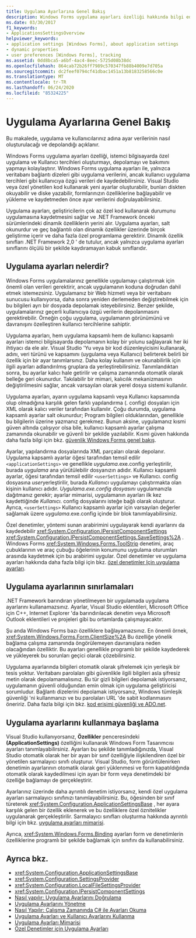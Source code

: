 ```yaml
---
title: Uygulama Ayarlarına Genel Bakış
description: Windows Forms uygulama ayarları özelliği hakkında bilgi edinin, örneğin, uygulamanızın ve kullanıcılarınızın adına ayar verileri oluşturma ve depolama.
ms.date: 03/30/2017
f1_keywords:
- ApplicationsSettingsOverview
helpviewer_keywords:
- application settings [Windows Forms], about application settings
- dynamic properties
- user preferences [Windows Forms], tracking
ms.assetid: 0dd8bca5-a6bf-4ac4-8eec-5725d08b38dc
ms.openlocfilehash: 864cab72b26ff7989c570347fb88b4009e7d705a
ms.sourcegitcommit: dc2feef0794cf41dbac1451a13b8183258566c0e
ms.translationtype: MT
ms.contentlocale: tr-TR
ms.lasthandoff: 06/24/2020
ms.locfileid: "85324225"
---
```

# <a name="application-settings-overview"></a>Uygulama Ayarlarına Genel Bakış

Bu makalede, uygulama ve kullanıcılarınız adına ayar verilerinin nasıl oluşturulacağı ve depolandığı açıklanır.

 Windows Forms uygulama ayarları özelliği, istemci bilgisayarda özel uygulama ve Kullanıcı tercihleri oluşturmayı, depolamayı ve bakımını yapmayı kolaylaştırır. Windows Forms uygulama ayarları ile, yalnızca veritabanı bağlantı dizeleri gibi uygulama verilerini, ancak kullanıcı uygulama tercihleri gibi kullanıcıya özgü verileri de kaydedebilirsiniz. Visual Studio veya özel yönetilen kod kullanarak yeni ayarlar oluşturabilir, bunları diskten okuyabilir ve diske yazabilir, formlarınızın özelliklerine bağlayabilir ve yükleme ve kaydetmeden önce ayar verilerini doğrulayabilirsiniz.

 Uygulama ayarları, geliştiricilerin çok az özel kod kullanarak durumunu uygulamasına kaydetmesini sağlar ve .NET Framework önceki sürümlerindeki dinamik özelliklerin yerini alır. Uygulama ayarları, salt okunurdur ve geç bağlantılı olan dinamik özellikler üzerinde birçok geliştirme içerir ve daha fazla özel programlama gerektirir. Dinamik özellik sınıfları .NET Framework 2,0 ' de tutulur, ancak yalnızca uygulama ayarları sınıflarını ölçülü bir şekilde kaydıramayan kabuk sınıflarıdır.

## <a name="what-are-application-settings"></a>Uygulama ayarları nelerdir?
 Windows Forms uygulamalarınız genellikle uygulamayı çalıştırmak için önemli olan verileri gerektirir, ancak uygulamanın koduna doğrudan dahil etmek istemezsiniz. Uygulamanız bir Web hizmeti veya bir veritabanı sunucusu kullanıyorsa, daha sonra yeniden derlemeden değiştirebilmek için bu bilgileri ayrı bir dosyada depolamak isteyebilirsiniz. Benzer şekilde, uygulamalarınız geçerli kullanıcıya özgü verilerin depolanmasını gerektirebilir. Örneğin çoğu uygulama, uygulamanın görünümünü ve davranışını özelleştiren kullanıcı tercihlerine sahiptir.

 Uygulama ayarları, hem uygulama kapsamlı hem de kullanıcı kapsamlı ayarları istemci bilgisayarda depolamanın kolay bir yolunu sağlayarak her iki ihtiyacı da ele alır. Visual Studio 'Yu veya bir kod düzenleyicisini kullanarak, adını, veri türünü ve kapsamını (uygulama veya Kullanıcı) belirterek belirli bir özellik için bir ayar tanımlarsınız. Daha kolay kullanım ve okunabilirlik için ilgili ayarları adlandırılmış gruplara da yerleştirebilirsiniz. Tanımlandıktan sonra, bu ayarlar kalıcı hale getirilir ve çalışma zamanında otomatik olarak belleğe geri okunurdur. Takılabilir bir mimari, kalıcılık mekanizmasının değiştirilmesini sağlar, ancak varsayılan olarak yerel dosya sistemi kullanılır.

 Uygulama ayarları, ayarın uygulama kapsamlı veya Kullanıcı kapsamında olup olmadığına karşılık gelen farklı yapılandırma (. config) dosyaları için XML olarak kalıcı veriler tarafından kullanılır. Çoğu durumda, uygulama kapsamlı ayarlar salt okunurdur; Program bilgileri olduklarından, genellikle bu bilgilerin üzerine yazmanız gerekmez. Bunun aksine, uygulamanız kısmi güven altında çalışıyor olsa bile, kullanıcı kapsamlı ayarlar çalışma zamanında okunabilir ve güvenli bir şekilde yazılabilir. Kısmi güven hakkında daha fazla bilgi için bkz. [güvenlik Windows Forms genel bakış](../security-in-windows-forms-overview.md).

 Ayarlar, yapılandırma dosyalarında XML parçaları olarak depolanır. Uygulama kapsamlı ayarlar öğesi tarafından temsil edilir `<applicationSettings>` ve genellikle *uygulama*.exe.config yerleştirilir, burada *uygulama* ana yürütülebilir dosyanızın adıdır. Kullanıcı kapsamlı ayarlar, öğesi tarafından temsil edilir `<userSettings>` ve Kullanıcı. config dosyasına *user*yerleştirilir, burada *Kullanıcı* uygulamayı çalıştırmakta olan kişinin kullanıcı adıdır. *Uygulama.exe.config dosyasını* uygulamanızla dağıtmanız gerekir; ayarlar mimarisi, uygulamanın ayarları ilk kez kaydettiğinde *Kullanıcı*. config dosyalarını isteğe bağlı olarak oluşturur. Ayrıca, `<userSettings>` Kullanıcı kapsamlı ayarlar için varsayılan değerler sağlamak üzere *uygulama*.exe.config içinde bir blok tanımlayabilirsiniz.

 Özel denetimler, yöntemi sunan arabirimini uygulayarak kendi ayarlarını da kaydedebilir <xref:System.Configuration.IPersistComponentSettings> <xref:System.Configuration.IPersistComponentSettings.SaveSettings%2A> . Windows Forms <xref:System.Windows.Forms.ToolStrip> denetimi, araç çubuklarının ve araç çubuğu öğelerinin konumunu uygulama oturumları arasında kaydetmek için bu arabirimi uygular. Özel denetimler ve uygulama ayarları hakkında daha fazla bilgi için bkz. [özel denetimler Için uygulama ayarları](application-settings-for-custom-controls.md).

## <a name="limitations-of-application-settings"></a>Uygulama ayarlarının sınırlamaları
 .NET Framework barındıran yönetilmeyen bir uygulamada uygulama ayarlarını kullanamazsınız. Ayarlar, Visual Studio eklentileri, Microsoft Office için C++, Internet Explorer 'da barındırılacak denetim veya Microsoft Outlook eklentileri ve projeleri gibi bu ortamlarda çalışmayacaktır.

 Şu anda Windows Forms bazı özelliklere bağlayamazsınız. En önemli örnek, <xref:System.Windows.Forms.Form.ClientSize%2A> Bu özelliğe yönelik bağlama çalışma zamanında öngörülemeyen davranışlara neden olacağından özelliktir. Bu ayarları genellikle programlı bir şekilde kaydederek ve yükleyerek bu sorunları geçici olarak çözebilirsiniz.

 Uygulama ayarlarında bilgileri otomatik olarak şifrelemek için yerleşik bir tesis yoktur. Veritabanı parolaları gibi güvenlikle ilgili bilgileri asla şifresiz metin olarak depolamamalısınız. Bu tür gizli bilgileri depolamak istiyorsanız, uygulamanın güvenli olduğundan emin olmak için uygulama geliştiricisi sorumludur. Bağlantı dizelerini depolamak istiyorsanız, Windows tümleşik güvenliği 'ni kullanmanızı ve bu parolaları URL 'de sabit kodlanmasını öneririz. Daha fazla bilgi için bkz. [kod erişimi güvenliği ve ADO.net](../../data/adonet/code-access-security.md).

## <a name="getting-started-with-application-settings"></a>Uygulama ayarlarını kullanmaya başlama
 Visual Studio kullanıyorsanız, **Özellikler** penceresindeki **(ApplicationSettings)** özelliğini kullanarak Windows Form Tasarımcısı ayarları tanımlayabilirsiniz. Ayarları bu şekilde tanımladığınızda, Visual Studio otomatik olarak her bir ayarı bir sınıf özelliğiyle ilişkilendiren özel bir yönetilen sarmalayıcı sınıfı oluşturur. Visual Studio, form görüntülenirken denetimin ayarlarının otomatik olarak geri yüklenmesi ve form kapatıldığında otomatik olarak kaydedilmesi için ayarı bir form veya denetimdeki bir özelliğe bağlamayı de gerçekleştirir.

 Ayarlarınız üzerinde daha ayrıntılı denetim istiyorsanız, kendi özel uygulama ayarları sarmalayıcı sınıfınızı tanımlayabilirsiniz. Bu, öğesinden bir sınıf türeterek <xref:System.Configuration.ApplicationSettingsBase> , her ayara karşılık gelen bir özellik eklenerek ve bu özelliklere özel öznitelikler uygulanarak gerçekleştirilir. Sarmalayıcı sınıfları oluşturma hakkında ayrıntılı bilgi için bkz. [uygulama ayarları mimarisi](application-settings-architecture.md).

 Ayrıca, <xref:System.Windows.Forms.Binding> ayarları form ve denetimlerin özelliklerine programlı bir şekilde bağlamak için sınıfını da kullanabilirsiniz.

## <a name="see-also"></a>Ayrıca bkz.

- <xref:System.Configuration.ApplicationSettingsBase>
- <xref:System.Configuration.SettingsProvider>
- <xref:System.Configuration.LocalFileSettingsProvider>
- <xref:System.Configuration.IPersistComponentSettings>
- [Nasıl yapılır: Uygulama Ayarlarını Doğrulama](how-to-validate-application-settings.md)
- [Uygulama Ayarlarını Yönetme](/visualstudio/ide/managing-application-settings-dotnet)
- [Nasıl Yapılır: Çalışma Zamanında C# ile Ayarları Okuma](how-to-read-settings-at-run-time-with-csharp.md)
- [Uygulama Ayarları ve Kullanıcı Ayarlarını Kullanma](using-application-settings-and-user-settings.md)
- [Uygulama Ayarları Mimarisi](application-settings-architecture.md)
- [Özel Denetimler için Uygulama Ayarları](application-settings-for-custom-controls.md)
